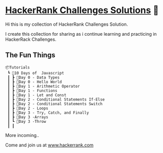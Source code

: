 # [HackerRank Challenges Solutions](https://www.hackerrank.com/) :raised_hands:

Hi this is my collection of HackerRank Challenges Solution.

I create this collection for sharing as i continue learning and practicing in HackerRack Challenges.

## The Fun Things
```
📦Tutorials
 ┗ 📂10 Days of  Javascript
 ┃ ┣ 📂Day 0 - Data Types
 ┃ ┣ 📂Day 0 - Hello World
 ┃ ┣ 📂Day 1 - Arithmetic Operator
 ┃ ┣ 📂Day 1 - Functions
 ┃ ┣ 📂Day 1 - Let and Const
 ┃ ┣ 📂Day 2 - Conditional Statements If-Else
 ┃ ┣ 📂Day 2 - Conditional Statements Switch
 ┃ ┣ 📂Day 2 - Loops
 ┃ ┣ 📂Day 3 - Try, Catch, and Finally
 ┃ ┣ 📂Day 3 -Arrays
 ┃ ┗ 📂Day 3 -Throw
 ┃ ┃ 
 ```

 More incoming..

 Come and join us at www.hackerrank.com